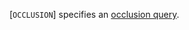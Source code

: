 [`OCCLUSION`] specifies an [occlusion query](https://www.khronos.org/registry/vulkan/specs/1.3-extensions/html/vkspec.html#queries-occlusion).